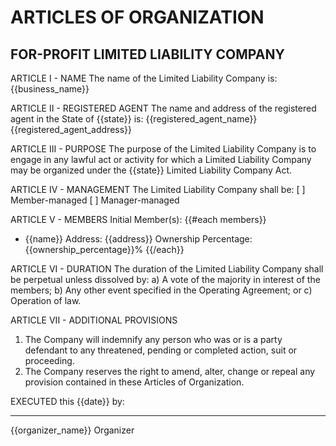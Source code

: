 # ARTICLES OF ORGANIZATION
## FOR-PROFIT LIMITED LIABILITY COMPANY

ARTICLE I - NAME
The name of the Limited Liability Company is: {{business_name}}

ARTICLE II - REGISTERED AGENT
The name and address of the registered agent in the State of {{state}} is:
{{registered_agent_name}}
{{registered_agent_address}}

ARTICLE III - PURPOSE
The purpose of the Limited Liability Company is to engage in any lawful act or activity for which a Limited Liability Company may be organized under the {{state}} Limited Liability Company Act.

ARTICLE IV - MANAGEMENT
The Limited Liability Company shall be:
[ ] Member-managed
[ ] Manager-managed

ARTICLE V - MEMBERS
Initial Member(s):
{{#each members}}
- {{name}}
  Address: {{address}}
  Ownership Percentage: {{ownership_percentage}}%
{{/each}}

ARTICLE VI - DURATION
The duration of the Limited Liability Company shall be perpetual unless dissolved by:
a) A vote of the majority in interest of the members;
b) Any other event specified in the Operating Agreement; or
c) Operation of law.

ARTICLE VII - ADDITIONAL PROVISIONS
1. The Company will indemnify any person who was or is a party defendant to any threatened, pending or completed action, suit or proceeding.
2. The Company reserves the right to amend, alter, change or repeal any provision contained in these Articles of Organization.

EXECUTED this {{date}} by:

___________________________
{{organizer_name}}
Organizer
